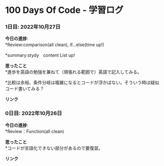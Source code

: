 # 100 Days Of Code - 学習ログ

### 1日目: 2022年10月27日

**今日の進捗**:  
*Review:comparison(all clean), if...else(time up!)　　  

*summary:stydy　content List up!　　  
  
**思ったこと**  
*進歩を英語の勉強を兼ねて（頑張れる範囲で）英語で記入してみる。

*比較は余裕、条件分岐は複雑になるとコードが浮かばない。そういう時は疑似コード書いてみる？ 
  
**リンク**
  
  
  
### 0日目: 2022年10月26日

**今日の進捗**:  
*Review：Function(all clean)  
  
**思ったこと**  
*コードが言語化できない部分があるので要復習。  
  
**リンク**


